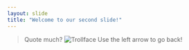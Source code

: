 ```yaml
---
layout: slide
title: "Welcome to our second slide!"
---
```

>Quote much? ![Trollface](https://upload.wikimedia.org/wikipedia/en/9/9a/Trollface_non-free.png)
Use the left arrow to go back!
